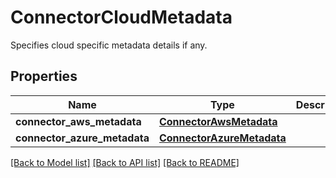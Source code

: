 # ConnectorCloudMetadata

Specifies cloud specific metadata details if any.

## Properties
Name | Type | Description | Notes
------------ | ------------- | ------------- | -------------
**connector_aws_metadata** | [**ConnectorAwsMetadata**](ConnectorAwsMetadata.md) |  | [optional] 
**connector_azure_metadata** | [**ConnectorAzureMetadata**](ConnectorAzureMetadata.md) |  | [optional] 

[[Back to Model list]](../README.md#documentation-for-models) [[Back to API list]](../README.md#documentation-for-api-endpoints) [[Back to README]](../README.md)


